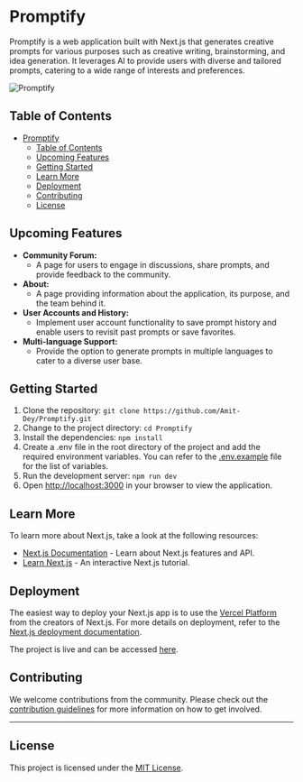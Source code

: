 # Promptify

Promptify is a web application built with Next.js that generates creative prompts for various purposes such as creative writing, brainstorming, and idea generation. It leverages AI to provide users with diverse and tailored prompts, catering to a wide range of interests and preferences.


![Promptify](https://github.com/Amit-Dey/Promptify/assets/64111533/d4d8b099-0d9f-472c-a2f6-437d0aa067f3)

## Table of Contents
- [Promptify](#promptify)
  - [Table of Contents](#table-of-contents)
  - [Upcoming Features](#upcoming-features)
  - [Getting Started](#getting-started)
  - [Learn More](#learn-more)
  - [Deployment](#deployment)
  - [Contributing](#contributing)
  - [License](#license)


## Upcoming Features
- **Community Forum:**
  - A page for users to engage in discussions, share prompts, and provide feedback to the community.
- **About:**
  - A page providing information about the application, its purpose, and the team behind it.
- **User Accounts and History:**
  - Implement user account functionality to save prompt history and enable users to revisit past prompts or save favorites.
- **Multi-language Support:**
  - Provide the option to generate prompts in multiple languages to cater to a diverse user base.


## Getting Started
1. Clone the repository: `git clone https://github.com/Amit-Dey/Promptify.git`
2. Change to the project directory: `cd Promptify`
3. Install the dependencies: `npm install`
4. Create a .env file in the root directory of the project and add the required environment variables. You can refer to the [.env.example](.env.example) file for the list of variables.
5. Run the development server: `npm run dev`
6. Open [http://localhost:3000](http://localhost:3000) in your browser to view the application.

## Learn More
To learn more about Next.js, take a look at the following resources:
- [Next.js Documentation](https://nextjs.org/docs) - Learn about Next.js features and API.
- [Learn Next.js](https://nextjs.org/learn) - An interactive Next.js tutorial.

## Deployment
The easiest way to deploy your Next.js app is to use the [Vercel Platform](https://vercel.com/new?utm_medium=default-template&filter=next.js&utm_source=create-next-app&utm_campaign=create-next-app-readme) from the creators of Next.js. For more details on deployment, refer to the [Next.js deployment documentation](https://nextjs.org/docs/deployment).

The project is live and can be accessed [here](https://promptify-8euw696nq-amit-deys-projects.vercel.app/).


## Contributing
We welcome contributions from the community. Please check out the [contribution guidelines](CONTRIBUTING.md) for more information on how to get involved.
****
## License
This project is licensed under the [MIT License](LICENSE).
